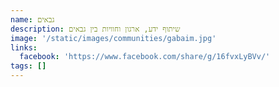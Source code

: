 ```yaml
---
name: גבאים
description: שיתוף ידע, ארגון וחוויות בין גבאים
image: '/static/images/communities/gabaim.jpg'
links:
  facebook: 'https://www.facebook.com/share/g/16fvxLyBVv/'
tags: []
---
```


